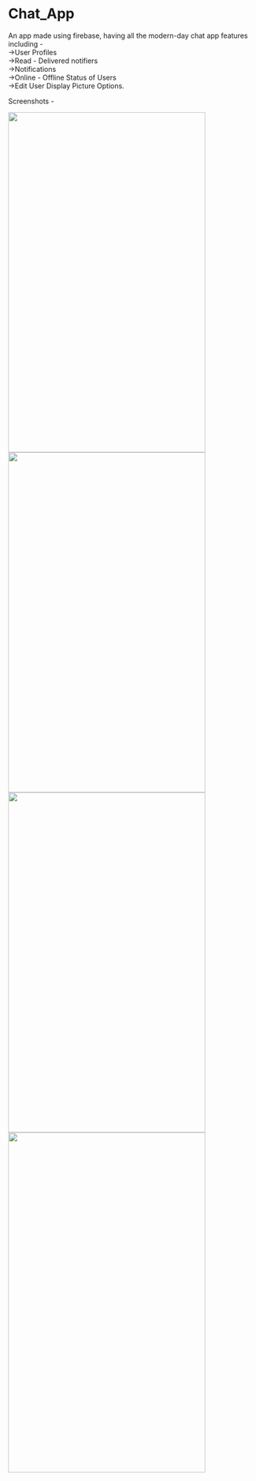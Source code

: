 # Chat_App
An app made using firebase, having all the modern-day chat app features including - <br>
->User Profiles<br>
->Read - Delivered notifiers<br>
->Notifications<br>
->Online - Offline Status of Users<br>
->Edit User Display Picture Options.<br>

Screenshots -<br>

<img src = "https://user-images.githubusercontent.com/65773548/112542871-13888380-8ddb-11eb-9cb3-0599f3831795.png" width = "400" height = "690">

<img src = "https://user-images.githubusercontent.com/65773548/112542876-14b9b080-8ddb-11eb-92ed-ee9d6f0fe019.png" width = "400" height = "690">

<img src = "https://user-images.githubusercontent.com/65773548/112542880-15524700-8ddb-11eb-84c7-81e907bb92da.png" width = "400" height = "690">

<img src = "https://user-images.githubusercontent.com/65773548/112542886-171c0a80-8ddb-11eb-8dea-cfcb49540d15.png" width = "400" height = "690">
